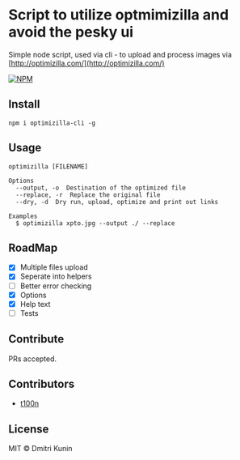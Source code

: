 # Script to utilize optmimizilla and avoid the pesky ui

Simple node script, used via cli - to upload and process images via [http://optimizilla.com/](http://optimizilla.com/)

[![NPM](https://nodei.co/npm/optimizilla-cli.png?downloads=true)](https://nodei.co/npm/optimizilla-cli/)

## Install

    npm i optimizilla-cli -g

## Usage


    optimizilla [FILENAME]

    Options
      --output, -o  Destination of the optimized file
      --replace, -r  Replace the original file
      --dry, -d  Dry run, upload, optimize and print out links

    Examples
      $ optimizilla xpto.jpg --output ./ --replace

## RoadMap

- [x] Multiple files upload
- [x] Seperate into helpers
- [ ] Better error checking
- [x] Options
- [x] Help text
- [ ] Tests

## Contribute

PRs accepted.

## Contributors

- [t100n](https://github.com/t100n)

## License

MIT © Dmitri Kunin
